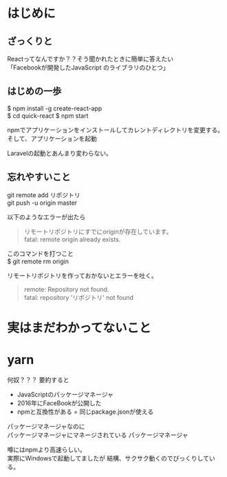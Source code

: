 
# はじめに

## ざっくりと 

Reactってなんですか？？そう聞かれたときに簡単に答えたい  
「Facebookが開発したJavaScript のライブラリのひとつ」

## はじめの一歩

$ npm install -g create-react-app  
$ cd quick-react
$ npm start  

npmでアプリケーションをインストールしてカレントディレクトリを変更する。そして、アプリケーションを起動

Laravelの起動とあんまり変わらない。

## 忘れやすいこと
git remote add リポジトリ  
git push -u origin master  

以下のようなエラーが出たら  
> リモートリポジトリにすでにoriginが存在しています。  
> fatal: remote origin already exists.  

このコマンドを打つこと  
$ git remote rm origin  


リモートリポジトリを作っておかないとエラーを吐く。  
  
> remote: Repository not found.  
> fatal: repository 'リポジトリ' not found

# 実はまだわかってないこと

# yarn

何奴？？？
要約すると
- JavaScriptのパッケージマネージャ
- 2016年にFaceBookが公開した
- npmと互換性がある = 同じpackage.jsonが使える

パッケージマネージャなのに  
パッケージマネージャにマネージされている
パッケージマネージャ  

噂にはnpmより高速らしい。  
実際にWindowsで起動してましたが
結構、サクサク動くのでびっくりしている。

